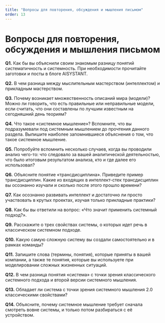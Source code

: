 ```yaml
---
title: "Вопросы для повторения, обсуждения и мышления письмом"
order: 13
---
```


# Вопросы для повторения, обсуждения и мышления письмом



**Q1.** Как бы вы объяснили своим знакомым разницу понятий систематичность и системность. При необходимости прочитайте заготовки и посты в блоге AISYSTANT.

**Q2.** В чем разница между мыслительным мастерством (интеллектом) и прикладным мастерством.

**Q3.** Почему возникает множественность описаний мира (модели)? Можно ли говорить, что есть правильные или неправильные модели, если считать, что они составлены по лучшим известным на сегодняшний день теориям?

**Q4.** Что такое «системное мышление»? Вспомните, что вы подразумевали под системным мышлением до прочтения данного раздела. Выпишите наиболее запомнившиеся объяснения о том, что такое системное мышление.

**Q5.** Попробуйте вспомнить несколько случаев, когда вы проводили анализ чего-то: что следовало за вашей аналитической деятельностью, что было итоговым результатом анализа, кто и где далее его использовал?

**Q6.** Объясните понятие «трансдисциплина». Приведите пример трансдисциплин. Какие из входящих в интеллект-стек трансдисциплин вы осознанно изучали и сколько после этого прошло времени?

**Q7.** Как осознанно развивать интеллект и достаточно ли просто участвовать в крутых проектах, изучая только прикладные практики?

**Q8.** Как бы вы ответили на вопрос: «Что значит применить системный подход?».

**Q9.** Расскажите о трех свойствах системы, о которых идет речь в классическом системном подходе.

**Q10.** Какую самую сложную систему вы создали самостоятельно и в рамках команды?

**Q11.** Запишите слова (термины, понятия), которые приняты в вашей компании, а также те понятия, которые вы используете при моделировании сложных жизненных ситуаций.

**Q12.** В чем разница понятия «система» с точки зрения классического системного подхода и второй версии системного мышления.

**Q13.** Обладает ли система с точки зрения системного мышления 2.0 классическими свойствами?

**Q14.** Объясните, почему системное мышление требует сначала смотреть вовне системы, и только потом разбираться с её устройством.

